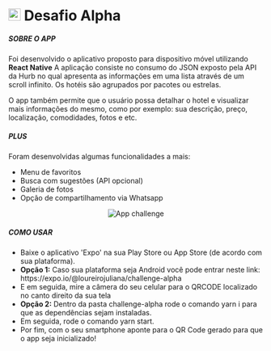 # <img src="https://avatars1.githubusercontent.com/u/7063040?v=4&s=200.jpg" alt="HU" width="24" /> Desafio Alpha

<h5><b>SOBRE O APP</b></h5>

<span>
  Foi desenvolvido o aplicativo proposto para dispositivo móvel utilizando <b>React Native</b>
  A aplicação consiste no consumo do JSON exposto pela API da Hurb no qual apresenta as informações em uma lista através de um scroll infinito. Os hotéis são agrupados por pacotes ou estrelas.

  O app também permite que o usuário possa detalhar o hotel e visualizar mais informações do mesmo, como por exemplo: sua descrição, preço, localização, comodidades, fotos e etc.

<h5><b>PLUS</b></h5>

<span>
  Foram desenvolvidas algumas funcionalidades a mais:
  <ul>
    <li>Menu de favoritos</li>
    <li>Busca com sugestões (API opcional)</li>
    <li>Galeria de fotos</li>
    <li>Opção de compartilhamento via Whatsapp</li>
  </ul>
</span>

<p align="center">
  <img src="./assets/app_challenge.gif"" alt="App challenge" />
</p>

<h5><b>COMO USAR</b></h5>
  <ul>
    <li>Baixe o aplicativo 'Expo' na sua Play Store ou App Store (de acordo com sua plataforma).</li>
    <li><b>Opção 1:</b> Caso sua plataforma seja Android você pode entrar neste link: https://expo.io/@loureirojuliana/challenge-alpha</li>
    <li>E em seguida, mire a câmera do seu celular para o QRCODE localizado no canto direito da sua tela</li>
    <li><b>Opção 2:</b> Dentro da pasta challenge-alpha rode o comando yarn i para que as dependências sejam instaladas.</li>
    <li>Em seguida, rode o comando yarn start.</li>
    <li>Por fim, com o seu smartphone aponte para o QR Code gerado para que o app seja inicializado!</li>
  </ul>


